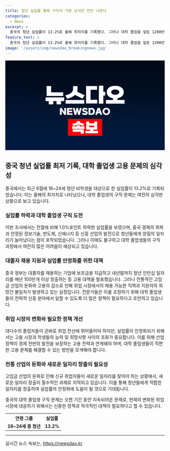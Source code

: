 ```yaml
---
title: 청년 실업률 올해 구직자 가장 낮지만 천만 나온다
categories:
  - News
excerpt: >
  중국의 청년 실업률이 13.2%로 올해 최저치를 기록했다. 그러나 대학 졸업을 앞둔 1200만명의 구직자들이 취업 전선에 뛰어들면서 고용 문제가 더 심각해질 우려가 있다. 중국 정부는 신흥 산업에 집중하고 대졸자 채용을 지원하는 등 고용 대책을 추진하고 있지만, 전통적인 고임금 산업의 둔화로 취업 시장이 악화되고 있어 졸업생들은 산업 조정이 필요하다는 전문가들의 조언이 제기되고 있다.
feature_text: >
  중국의 청년 실업률이 13.2%로 올해 최저치를 기록했다. 그러나 대학 졸업을 앞둔 1200만명의 구직자들이 취업 전선에 뛰어들면서 고용 문제가 더 심각해질 우려가 있다. 중국 정부는 신흥 산업에 집중하고 대졸자 채용을 지원하는 등 고용 대책을 추진하고 있지만, 전통적인 고임금 산업의 둔화로 취업 시장이 악화되고 있어 졸업생들은 산업 조정이 필요하다는 전문가들의 조언이 제기되고 있다.
image: '/assets/img/newsdao_breakingnews.jpg'
---
```


<p><img src="/assets/img/newsdao_breakingnews.jpg" alt="pcversion 속보" /></p>

<h2 data-ke-size="size26">중국 청년 실업률 최저 기록, 대학 졸업생 고용 문제의 심각성</h2>

<p data-ke-size="size16">중국에서는 최근 6월에 16~24세 청년 비학생을 대상으로 한 실업률이 13.2%로 기록되었습니다. 이는 올해의 최저치로 나타났으나, 대학 졸업생의 구직 문제는 여전히 심각한 상황으로 보고 있습니다.</p>

<h3 data-ke-size="size24">실업률 하락과 대학 졸업생 구직 도전</h3>

<p data-ke-size="size16">이번 조사에서는 전월에 비해 1.0%포인트 하락한 실업률을 보였으며, 중국 경제의 회복과 안정된 정보기술, 반도체, 신에너지 등 신흥 산업의 발전으로 청년들에게 양질의 일자리가 늘어났다는 점이 포착되었습니다. 그러나 이에도 불구하고 대학 졸업생들의 구직 과정에서 여전히 많은 어려움이 예상되고 있습니다.</p>

<h3 data-ke-size="size24">대졸자 채용 지원과 실업률 안정화를 위한 대책</h3>

<p data-ke-size="size16">중국 정부는 대졸자를 채용하는 기업에 보조금을 지급하고 내년말까지 청년 인턴십 일자리를 매년 100만개 이상 창출하는 등 고용 대책을 발표했습니다. 그러나 전통적인 고임금 산업의 둔화와 고용의 감소로 인해 취업 시장에서의 채용 가능한 직책과 지원자의 희망간 불일치가 발생하고 있는 실정입니다. 전문가들은 이를 조정하기 위해 대학 졸업생들이 전략적 신흥 분야에서 일할 수 있도록 더 많은 정책이 필요하다고 조언하고 있습니다.</p>

<h3 data-ke-size="size24">취업 시장의 변화와 필요한 정책 개선</h3>

<p data-ke-size="size16">대다수의 졸업자들이 곧바로 취업 전선에 뛰어들어야 하지만, 실업률이 안정화되기 위해서는 고용 시장과 학생들의 능력 및 희망사항 사이의 조화가 중요합니다. 이를 위해 산업 정책이 경제 전반의 발전을 보장하는 고용 전략과 연계돼야 하며, 대학 졸업생들이 직면한 고용 문제를 해결할 수 있는 방안을 모색해야 합니다.</p>

<h3 data-ke-size="size24">전통 산업의 둔화와 새로운 일자리 창출의 필요성</h3>

<p data-ke-size="size16">고임금 산업의 둔화로 인해 신규 취업자들이 새로운 일자리를 찾아야 하는 상황에서, 새로운 일자리 창출이 필수적인 과제로 지적되고 있습니다. 이를 통해 청년들에게 적합한 일자리를 창출하여 실업률의 안정화에 도움이 될 것으로 기대됩니다.</p>

<p data-ke-size="size16">중국의 대학 졸업생 구직 문제는 오랜 기간 동안 지속되어온 문제로, 현재의 변화된 취업 시장에 대응하기 위해서는 신중한 정책과 적극적인 대책이 필요하다고 할 수 있습니다.</p>

<table>
    <tr>
        <th>연령 그룹</th>
        <th>실업률</th>
    </tr>
    <tr>
        <td style="text-align: center; height: 17px;"><b>16~24세 중 청년</b></td>
        <td style="text-align: center; height: 17px;"><b>13.2%</b></td>
    </tr>
</table>

<p><hr></p>
실시간 뉴스 속보는, <a href="https://newsdao.kr" rel="dofollow">https://newsdao.kr</a>



